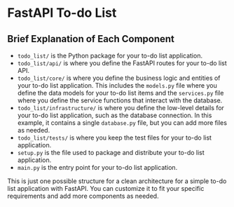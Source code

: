 # FastAPI To-do List

## Brief Explanation of Each Component

- `todo_list/` is the Python package for your to-do list application.
- `todo_list/api/` is where you define the FastAPI routes for your to-do list API.
- `todo_list/core/` is where you define the business logic and entities of your to-do list application. This includes the `models.py` file where you define the data models for your to-do list items and the `services.py` file where you define the service functions that interact with the database.
- `todo_list/infrastructure/` is where you define the low-level details for your to-do list application, such as the database connection. In this example, it contains a single `database.py` file, but you can add more files as needed.
- `todo_list/tests/` is where you keep the test files for your to-do list application.
- `setup.py` is the file used to package and distribute your to-do list application.
- `main.py` is the entry point for your to-do list application.

This is just one possible structure for a clean architecture for a simple to-do list application with FastAPI. You can customize it to fit your specific requirements and add more components as needed.
